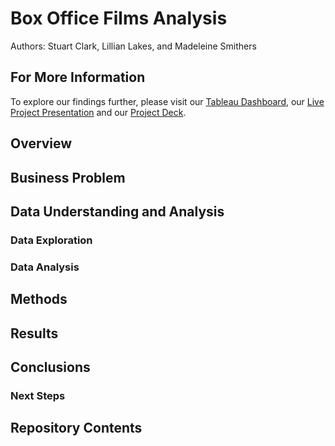# Box Office Films Analysis
Authors: Stuart Clark, Lillian Lakes, and Madeleine Smithers


## For More Information
To explore our findings further, please visit our [Tableau Dashboard](#), our [Live Project Presentation](#) and our [Project Deck](#). 

## Overview


## Business Problem


## Data Understanding and Analysis

### Data Exploration

### Data Analysis 


## Methods


## Results


## Conclusions


### Next Steps


## Repository Contents
